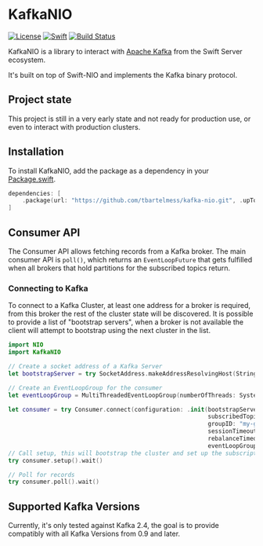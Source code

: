 # KafkaNIO
[![License](https://img.shields.io/badge/License-Apache%202.0-yellow.svg)](https://www.apache.org/licenses/LICENSE-2.0.html)
[![Swift](https://img.shields.io/badge/Swift-5.3-brightgreen.svg?colorA=orange&colorB=4E4E4E)](https://swift.org)
[![Build Status](https://img.shields.io/github/workflow/status/tbartelmess/kafka-nio/test-on-linux)](https://github.com/tbartelmess/kafka-nio/actions?query=workflow%3Atest-on-linux)


KafkaNIO is a library to interact with [Apache Kafka](https://kafka.apache.org) from the Swift Server ecosystem.

It's built on top of Swift-NIO and implements the Kafka binary protocol.


## Project state
This project is still in a very early state and not ready for production use, or even to interact with production clusters.

## Installation
To install KafkaNIO, add the package as a dependency in your [Package.swift](https://github.com/apple/swift-package-manager/blob/master/Documentation/PackageDescriptionV4.md#dependencies).

```swift
dependencies: [
    .package(url: "https://github.com/tbartelmess/kafka-nio.git", .upToNextMinor(from: "0.0.1"))
]
```
## Consumer API

The Consumer API allows fetching records from a Kafka broker. The main consumer API is `poll()`, which returns an `EventLoopFuture` that gets fulfilled when all brokers that hold partitions for the subscribed topics return.

### Connecting to Kafka

To connect to a Kafka Cluster, at least one address for a broker is required, from this broker the rest of the cluster state will be discovered.
It is possible to provide a list of "bootstrap servers", when a broker is not available the client will attempt to bootstrap using the next cluster in the list.


```swift
import NIO
import KafkaNIO

// Create a socket address of a Kafka Server
let bootstrapServer = try SocketAddress.makeAddressResolvingHost(String("my-kafka-host"), port: 9092)

// Create an EventLoopGroup for the consumer
let eventLoopGroup = MultiThreadedEventLoopGroup(numberOfThreads: System.coreCount)

let consumer = try Consumer.connect(configuration: .init(bootstrapServers: [bootstrapServer],
                                                         subscribedTopics: ["my-topic"],
                                                         groupID: "my-group-id",
                                                         sessionTimeout: 10000,
                                                         rebalanceTimeout: 5000),
                                                         eventLoopGroup: eventLoopGroup).wait()
// Call setup, this will bootstrap the cluster and set up the subscription
try consumer.setup().wait()

// Poll for records
try consumer.poll().wait()
```


## Supported Kafka Versions
Currently, it's only tested against Kafka 2.4, the goal is to provide compatibly with all Kafka Versions from 0.9 and later.
